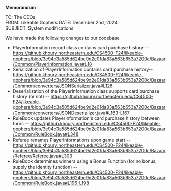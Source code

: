 __Memorandum__

TO: The CEOs  
FROM: Likeable Gophers 
DATE: December 2nd, 2024  
SUBJECT: System modifications

We have made the following changes to our codebase

- PlayerInformation record class contains card purchase history -- https://github.khoury.northeastern.edu/CS4500-F24/likeable-gophers/blob/3e94c3a585d624be9d2e01da83a563b653a7200c/Bazaar/Common/PlayerInformation.java#L18
- Serialization of PlayerInformation contains card purchase history-- https://github.khoury.northeastern.edu/CS4500-F24/likeable-gophers/blob/3e94c3a585d624be9d2e01da83a563b653a7200c/Bazaar/Common/converters/JSONSerializer.java#L126
- Deserialization of the PlayerInformation class supports card purchase history (or not) -- https://github.khoury.northeastern.edu/CS4500-F24/likeable-gophers/blob/3e94c3a585d624be9d2e01da83a563b653a7200c/Bazaar/Common/converters/JSONDeserializer.java#L163-L167
- RuleBook updates PlayerInformation's card purchase history between turns -- https://github.khoury.northeastern.edu/CS4500-F24/likeable-gophers/blob/3e94c3a585d624be9d2e01da83a563b653a7200c/Bazaar/Common/RuleBook.java#L348
- Referee renames PlayerInformations upon game start -- https://github.khoury.northeastern.edu/CS4500-F24/likeable-gophers/blob/3e94c3a585d624be9d2e01da83a563b653a7200c/Bazaar/Referee/Referee.java#L303
- RuleBook determines winners using a Bonus Function (for no bonus, supply the identity function) -- https://github.khoury.northeastern.edu/CS4500-F24/likeable-gophers/blob/3e94c3a585d624be9d2e01da83a563b653a7200c/Bazaar/Common/RuleBook.java#L196-L198